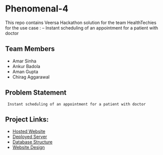 # Phenomenal-4
This repo contains Veersa Hackathon solution for the team HealthTechies for the use case : – Instant scheduling of an appointment for a patient with doctor

## Team Members
- Amar Sinha 
- Ankur Badola
- Aman Gupta
- Chirag Aggarawal

## Problem Statement 
     Instant scheduling of an appointment for a patient with doctor

## Project Links:
- [Hosted Website](https://phenomenal-4.web.app)
- [Deployed Server](https://fast-eyrie-20747.herokuapp.com)
- [Database Structure](https://whimsical.com/hospital-appointment-booking-4MkrXpQ7stRSHtAKwKV6Cu)
- [Website Design](https://github.com/web-advisor/Phenomenal-4/tree/master/Design)
